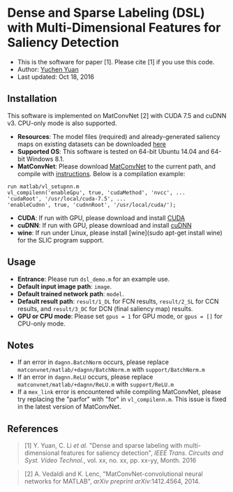 # Dense and Sparse Labeling (DSL) with Multi-Dimensional Features for Saliency Detection
- This is the software for paper [1]. Please cite [1] if you use this code.
- Author: [Yuchen Yuan](mailto:yyua4798@uni.sydney.edu.au)
- Last updated: Oct 18, 2016

## Installation
This software is implemented on MatConvNet [2] with CUDA 7.5 and cuDNN v3. CPU-only mode is also supported.
- **Resources**: The model files (required) and already-generated saliency maps on existing datasets can be downloaded [here](http://pan.baidu.com/s/1c2hzzKc)
- **Supported OS**: This software is tested on 64-bit Ubuntu 14.04 and 64-bit Windows 8.1.
- **MatConvNet**: Please download [MatConvNet](http://www.vlfeat.org/matconvnet/) to the current path, and compile with [instructions](http://www.vlfeat.org/matconvnet/install/). Below is a compilation example:
```
run matlab/vl_setupnn.m
vl_compilenn('enableGpu', true, 'cudaMethod', 'nvcc', ...
'cudaRoot', '/usr/local/cuda-7.5', ...
'enableCudnn', true, 'cudnnRoot', '/usr/local/cuda/');
```
- **CUDA**: If run with GPU, please download and install [CUDA](https://developer.nvidia.com/cuda-toolkit-archive)
- **cuDNN**: If run with GPU, please download and install [cuDNN](https://developer.nvidia.com/cudnn)
- **wine**: If run under Linux, please install [wine](sudo apt-get install wine) for the SLIC program support.

## Usage
- **Entrance**: Please run `dsl_demo.m` for an example use. 
- **Default input image path**: `image`.
- **Default trained network path**: `model`.
- **Default result path**: `result/1_DL` for FCN results, `result/2_SL` for CCN results, and `result/3_DC` for DCN (final saliency map) results.
- **GPU or CPU mode**: Please set `gpus = 1` for GPU mode, or `gpus = []` for CPU-only mode.

## Notes
- If an error in `dagnn.BatchNorm` occurs, please replace `matconvnet/matlab/+dagnn/BatchNorm.m` with `support/BatchNorm.m`
- If an error in `dagnn.ReLU` occurs, please replace `matconvnet/matlab/+dagnn/ReLU.m` with `support/ReLU.m`
- If a `mex_link` error is encountered while compiling MatConvNet, please try replacing the "parfor" with "for" in `vl_compilenn.m`. This issue is fixed in the latest version of MatConvNet.

## References
> [1] Y. Yuan, C. Li *et al.* "Dense and sparse labeling with multi-dimensional features for saliency detection", *IEEE Trans. Circuits and Syst. Video Technol.*, vol. xx, no. xx, pp. xx-yy, Month. 2016

> [2] A. Vedaldi and K. Lenc, "MatConvNet-convolutional neural networks for MATLAB", *arXiv preprint arXiv*:1412.4564, 2014.
